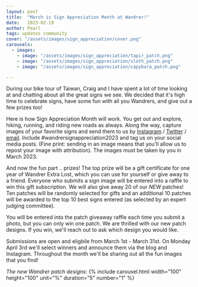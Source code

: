 ```yaml
---
layout: post
title:  "March is Sign Appreciation Month at Wandrer!"
date:   2023-02-19
author: Pearl
tags: updates community
cover: "/assets/images/sign_appreciation/cover.png"
carousels:
  - images:
    - image: "/assets/images/sign_appreciation/tapir_patch.png"
    - image: "/assets/images/sign_appreciation/sloth_patch.png"
    - image: "/assets/images/sign_appreciation/capybara_patch.png"

---
```

During our bike tour of Taiwan, Craig and I have spent a lot of time looking at and chatting about all the great signs we see. We decided that it's high time to celebrate signs, have some fun with all you Wandrers, and give out a few prizes too!

Here is how Sign Appreciation Month will work. You get out and explore, hiking, running, and riding new roads as always. Along the way, capture images of your favorite signs and send them to us by [Instagram](https://www.instagram.com/wandrer.earth/) / [Twitter](https://twitter.com/wandrer_earth) / [email](mailto:pearl@wandrer.earth). Include #wandrersignappreciation2023 and tag us on your social media posts. (Fine print: sending in an image means that you'll allow us to repost your image with attribution). The images must be taken by you in March 2023.

And now the fun part .. prizes! The top prize will be a gift certificate for one year of Wandrer Extra Lost, which you can use for yourself or give away to a friend. Everyone who submits a sign image will be entered into a raffle to win this gift subscription. We will also give away 20 of our *NEW* patches! Ten patches will be randomly selected for gifts and an additional 10 patches will be awarded to the top 10 best signs entered (as selected by an expert judging committee).

You will be entered into the patch giveaway raffle each time you submit a photo, but you can only win one patch. We are thrilled with our new patch designs. If you win, we'll reach out to ask which design you would like.

Submissions are open and eligbile from March 1st - March 31st. On Monday April 3rd we'll select winners and announce them via the blog and Instagram. Throughout the month we'll be sharing out all the fun images that you find!

*The new Wandrer patch designs:*
{% include carousel.html width="100" height="100" unit="%" duration="5" number="1" %}
